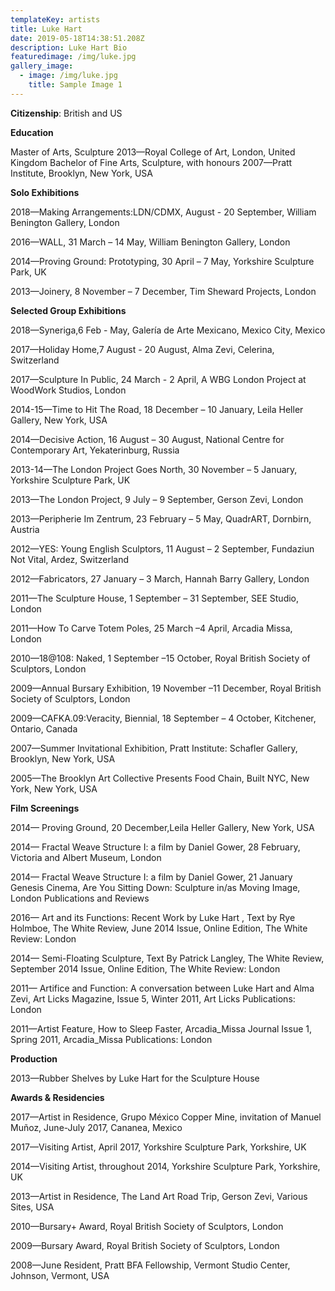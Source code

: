```yaml
---
templateKey: artists
title: Luke Hart
date: 2019-05-18T14:38:51.208Z
description: Luke Hart Bio
featuredimage: /img/luke.jpg
gallery_image:
  - image: /img/luke.jpg
    title: Sample Image 1
---
```

**Citizenship**: British and US

**Education**

Master of Arts, Sculpture
2013—Royal College of Art, London, United Kingdom
Bachelor of Fine Arts, Sculpture, with honours
2007—Pratt Institute, Brooklyn, New York, USA





**Solo Exhibitions**

2018—Making Arrangements:LDN/CDMX, August - 20 September, William Benington Gallery, London

2016—WALL, 31 March – 14 May, William Benington Gallery, London

2014—Proving Ground: Prototyping, 30 April – 7 May, Yorkshire Sculpture Park, UK

2013—Joinery, 8 November – 7 December, Tim Sheward Projects, London

**Selected Group Exhibitions**

2018—Syneriga,6 Feb - May, Galería de Arte Mexicano, Mexico City, Mexico

2017—Holiday Home,7 August - 20 August, Alma Zevi, Celerina, Switzerland

2017—Sculpture In Public, 24 March - 2 April, A WBG London Project at WoodWork Studios, London

2014-15—Time to Hit The Road, 18 December – 10 January, Leila Heller Gallery, New York, USA

2014—Decisive Action, 16 August – 30 August, National Centre for Contemporary Art, Yekaterinburg, Russia

2013-14—The London Project Goes North, 30 November – 5 January, Yorkshire Sculpture Park, UK

2013—The London Project, 9 July – 9 September, Gerson Zevi, London

2013—Peripherie Im Zentrum, 23 February – 5 May, QuadrART, Dornbirn, Austria

2012—YES: Young English Sculptors, 11 August – 2 September, Fundaziun Not Vital, Ardez, Switzerland

2012—Fabricators, 27 January – 3 March, Hannah Barry Gallery, London

2011—The Sculpture House, 1 September – 31 September, SEE Studio, London

2011—How To Carve Totem Poles, 25 March –4 April, Arcadia Missa, London

2010—18@108: Naked, 1 September –15 October, Royal British Society of Sculptors, London

2009—Annual Bursary Exhibition, 19 November –11 December, Royal British Society of Sculptors, London

2009—CAFKA.09:Veracity, Biennial, 18 September – 4 October, Kitchener, Ontario, Canada

2007—Summer Invitational Exhibition, Pratt Institute: Schafler Gallery, Brooklyn, New York, USA

2005—The Brooklyn Art Collective Presents Food Chain, Built NYC, New York, New York, USA



**Film Screenings**

2014— Proving Ground, 20 December,Leila Heller Gallery, New York, USA

2014— Fractal Weave Structure I: a film by Daniel Gower, 28 February, Victoria and Albert Museum, London

2014— Fractal Weave Structure I: a film by Daniel Gower, 21 January Genesis Cinema, Are You Sitting Down: Sculpture in/as Moving Image, London Publications and Reviews

2016— Art and its Functions: Recent Work by Luke Hart , Text by Rye Holmboe, The White Review, June 2014 Issue, Online Edition, The White Review: London

2014— Semi-Floating Sculpture, Text By Patrick Langley, The White Review, September  2014 Issue, Online Edition, The White Review: London

2011— Artifice and Function: A conversation between Luke Hart and Alma Zevi, Art Licks Magazine, Issue 5, Winter 2011, Art Licks Publications: London

2011—Artist Feature, How to Sleep Faster, Arcadia_Missa Journal Issue 1, Spring 2011, Arcadia_Missa Publications: London

**Production**

2013—Rubber Shelves by Luke Hart for the Sculpture House

**Awards & Residencies**

2017—Artist in Residence, Grupo México Copper Mine, invitation of Manuel Muñoz, June-July 2017, Cananea, Mexico

2017—Visiting Artist, April 2017, Yorkshire Sculpture Park, Yorkshire, UK

2014—Visiting Artist, throughout 2014, Yorkshire Sculpture Park, Yorkshire, UK

2013—Artist in Residence, The Land Art Road Trip, Gerson Zevi, Various Sites, USA

2010—Bursary+ Award, Royal British Society of Sculptors, London

2009—Bursary Award, Royal British Society of Sculptors, London

2008—June Resident, Pratt BFA Fellowship, Vermont Studio Center, Johnson, Vermont, USA
